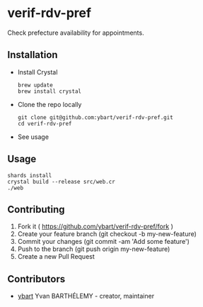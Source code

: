 # verif-rdv-pref

Check prefecture availability for appointments.

## Installation

* Install Crystal
	```
	brew update
	brew install crystal
	```
* Clone the repo locally
	```
	git clone git@github.com:ybart/verif-rdv-pref.git
	cd verif-rdv-pref
	```
* See usage

## Usage

```
shards install
crystal build --release src/web.cr
./web
```

## Contributing

1. Fork it ( https://github.com/ybart/verif-rdv-pref/fork )
2. Create your feature branch (git checkout -b my-new-feature)
3. Commit your changes (git commit -am 'Add some feature')
4. Push to the branch (git push origin my-new-feature)
5. Create a new Pull Request

## Contributors

- [ybart](https://github.com/ybart) Yvan BARTHÉLEMY - creator, maintainer
